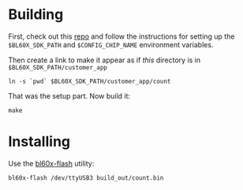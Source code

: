 # Building

First, check out this [repo](https://github.com/pine64/bl_iot_sdk) and follow the instructions for setting up the `$BL60X_SDK_PATH` and `$CONFIG_CHIP_NAME` environment variables.

Then create a link to make it appear as if *this* directory is in `$BL60X_SDK_PATH/customer_app`

```shell
ln -s `pwd` $BL60X_SDK_PATH/customer_app/count
```

That was the setup part. Now build it:

```shell
make
```

# Installing

Use the [bl60x-flash](https://github.com/stschake/bl60x-flash) utility:

```shell
bl60x-flash /dev/ttyUSB3 build_out/count.bin
```
